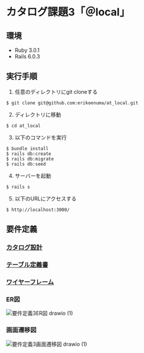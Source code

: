 # カタログ課題3「＠local」

## 環境
* Ruby 3.0.1
* Rails 6.0.3

## 実行手順
1. 任意のディレクトリにgit cloneする
```
$ git clone git@github.com:erikoenuma/at_local.git
```
2. ディレクトリに移動
```
$ cd at_local
```
3. 以下のコマンドを実行
```
$ bundle install
$ rails db:create
$ rails db:migrate
$ rails db:seed
```
4. サーバーを起動
```
$ rails s
```
5. 以下のURLにアクセスする
```
$ http://localhost:3000/
```

## 要件定義

### [カタログ設計](https://docs.google.com/spreadsheets/d/12or5W8oMzO0VejHyRHi-Zur1807vD2Y2TI8X0lFZS9s/edit?usp=sharing)
### [テーブル定義書](https://docs.google.com/spreadsheets/d/12or5W8oMzO0VejHyRHi-Zur1807vD2Y2TI8X0lFZS9s/edit?usp=sharing)
### [ワイヤーフレーム](https://viewer.diagrams.net/?tags=%7B%7D&highlight=0000ff&edit=_blank&layers=1&nav=1&title=%E8%A6%81%E4%BB%B6%E5%AE%9A%E7%BE%A93%E7%94%BB%E9%9D%A2%E9%81%B7%E7%A7%BB%E5%9B%B3#R7V1bd9s2tv41fJQWARIk8Cj60p7V5KyuSbpyOm%2BKLcdqbStjK00zv%2F4QFEGJ4CYJSbixQqerY9GkomhvfPv%2B7Si5ev77p9fl18f3m%2FvVU4Tj%2B7%2Bj5DrCGDFCyv%2FjV37srmCE8t2VL6%2Fr%2B%2Fqu%2FYUP6%2F%2Bu6otxffXb%2Bn711rpxu9k8bddf2xfvNi8vq7tt69ry9XXzvb6tfruHzVP7T%2F26%2FLLqXPhwt3zqXv20vt8%2B7q5SnO%2Bv%2F7xaf3kUfzLK2O43z0txc%2F1Hvz0u7zffDy4lN1Fy9brZbHc%2FPf99tXri3574XnbP3fb8tvlgr6uXrcoDf%2Fzv96%2F%2F%2Ff37ln39I716fHv%2Bc3OTzep3%2BWv59K3%2BC0c3SURxVMTVD0m0uK5%2FKK7qH1jzq6L%2BgS7ErxLxOG4%2FVV7JxVPih6K8%2BZbfQGn7z2r%2BdBwt0oObSURZRK%2FFU%2FUX%2Fbb9IYT19n39%2FLR8KV8VD5uX7Yf6N6h8ffe4frp%2Ft%2Fyx%2Bca%2FrLft8u5P8ap43Lyu%2F1vev3yqby5%2F%2FbqtdRFn%2FN3WT09Xm6fNa%2FXnJA8PD%2FjurvXkB%2F6O5W%2Fj8urr6q189lchGSRder%2F8u3Xju%2BXbtr5wt3l6Wn59W39uPvfz8vXL%2BqXYbLeb5%2Fqmt%2B3r5s%2FVwce5zz5nhH%2FMrkoI%2Ba5et6u%2FDy7VKvLTavO82r7%2BKG%2Bpf5vW2lqf1xki6e7C973246y%2B6fFQ88WNy%2FrEfWnee6%2BU5Q%2B1Xh6hoxjW0TiiV5VO0GjBops8Ymm0KDWJVr8iaiq1ex9xDxPav7gVjwvNpsn%2BV7LalV%2FttiOXl81ODw80p760fFp%2FeSlfPq0e%2BGNcNusScBb15e3mK3%2Bzr8u79cuXd9U91%2Bn%2Byr%2Fqr5xf2pTPPjxVoPK4vr9fvXCd2myX2%2BVOgbi2fN2sX7aVSEhR%2FltK7iqek4iUH%2FyqfI32r8t%2F%2Be2v26vNS%2Fl3Wa4rJVqV2vl9xTUUUK9BTBnXOWEUMjUVE%2Fdp17Csq2GyjJ%2FWlex2MhaWAJ0k4OdSVE%2BrvUQ%2FcoFfz1BH6klX6gkg4afl59XTr5u39Xa94e%2F%2FurtXkrwr4RKsJlxqSLbJMHoUi4jlFWjQ6ocAGhMBDaFDzkAjD6BhTLhU0SKYAo10CDR2J7o59YX4IWtDRFL5tWlUXEesfCqrECYO6OEFejBFr9YYerCAHsaEi7CibTAFH0QVPpIDn2PB3RHWQEPACNcYgYR%2BOAMJkQRzn545M8wu%2FeybSvlD5sZY5kakWoV%2FLCzKgfYmKaS94kb96tuTXdzhIOVaWKsdimjKdavUDK5k1RXGak2iRQBEI4AYK6tYf6IGViljgAipVPCbdMkXyNWA8jXlN6E%2Bg3foORWywavLBwEfnOMDkJOxjA9ArSDAgy7xAlkZu%2FAwmMvNuKfJPdMsYllE88rrRNGC8Culf1qkASb8gAkg%2BWIZJoD8XoAJXeKF0i92cWIs%2F4KqkDjjwSoTAQj3KwgPaBdExB2LABh%2BAAaUibGMGKFEbFK%2BQJOJXcQAinknFnwCYniBGJlq9ksDYixvv7x%2F%2Fvbu7v7h4fkXhLd3s0%2FLGQ71YZPypYoWQQNiwOIFDALgY%2BQRuz3wKJrcZkhp%2BgIUzHlOk8Ka5KLIc0o3VKjtWO%2FKxXEKhFi53eIO0MEQANA5AFJl1Rqo6YCaZAr%2FMJDzD46SLvFCJR1IvKYiKzxYAyYRva0MTZO8TaOi6iwobVAZX3E7VXUcFCVesIhdizAsAIdz4ICKPXaBIxR7DIoXKvZYBY6Rxn12VeFF5bNyJzjn3i2%2FwrhzQbMAE37ABFTssQsTodhjULxgsccqTgwWe0qcIBUYEB4Xl4EHbzu75T353PcokSM05HuCE2CNxypQoBTIxASk0CZgqMhjEylQOljl6Wa%2Fqo5nnuLKefNIEaDCF6iAijt2oYKEpIVJAUPVHbtQMZbdDAXhiWEGVOexG4f0VAzVNSnnMxG7TFiphby808mNuaq93C9X9MGf2kt2R1efH0B9Orr2klOp%2BALMJscQNhlTpBE3hubck9n7M0mYprEASc3xPov2BFIkc4gU4h2D4oWIT0CcMCXdQRdmePquAYUAHB4CB0R9YhU4EogfY3hEOHg5fns5CMVtN4cqKpmAuXOU7Ofle0J%2Bvv6fP%2FPZx%2BJfz%2By33357maGMdgS9uv%2ByEtItT97j5svmZfl0s79anudvL%2Fer%2B%2Fpb3N%2FzblNZG37xj9V2%2B6OW8vLbdsPluX0WOrD6e739v4Off%2Bfffnnid6%2BuhQirFz%2FEi5fyL9w8xF%2FsnsJEvN4%2FV70SDypChDhvb5tvr3eroRvrZHipx19WKu%2FIv9BB9XhdPS23679WLbWCZF09unh9Xf44uKFG0%2F07%2F8ov7LUOk7bSJexQbUZvr8f9em%2BPh24vf9h93L2KNn%2FvM6BxsBzRxbZgUfVb1MY8TccVT6AmULAfMxhSzw1pzCQKVYiNyJQlhZVrMBIImGQFk3Q0ZtrFpBSocZxLBBQQyDwCpajNBDRLUBeBmmu6U5agLy%2BS7xNy5eM5KzW95c6jdMyfr179unpdl1%2Fb6vU4J18ct1EnPxU8%2BGNOvnhHx05%2Bkrb1ccTJl2%2BvWR%2BMeu3iK%2B0t9wVOYAc2szFAZw0zQEBnzmbiriKFlLou8ULDDKAdMyXdwZ7kY7sCDpLsOzqK8k14h2J1ZdH80BBULA6S9RXHTSGmqWqUQWL2r3m8mbgK2OQcm6B5CbvYBGftT5n5DG68BTc%2BkVexQEOfdt34kJGXztK4s66akU%2F9yMgnx2Xk5dvrz2PWWR%2BjdwrOuguDqCPpbtkgBlIng%2BJ17qxr5XQKzvpFYZN7Z72HFSbZb0ukQkUZNCUfPHL9HnkuOTu568re8JhCNerIUIVWrCJV2MHNTbs5eIcy5T03AhCbrr%2BARLqRaHplQKG8LR1jlY28rn7YWbKdRu3qyVc1ITO3kRUPc6lybOEIpBJ8USBFpaanJFdUIGP7WwmUNVVRoMN1SAGA9ABQc5qVASjp%2BvEwAJkycqRnGx%2Bu2g8ONWHn0QfccdNAjCXgUW1Tp8aApydR1Kc4AW8M4M3RoZdzvMkBexXSQrrEC%2B2TtzkWlUPubBMyVVtaC5ENCiNPvoACwPhg2QmBpre7xVMF%2BsLge%2Bj3PdJTfQ%2BUGnM%2BoPRzV2GCz2EAXo6eqHTuc5CwD9qgeF37HKQnmS8GMIoSBW6Ez7GoErc3grUd8SRu8EK8gAnnXkgeKtYGxUtdhyY9ia4QmvgMCswiKDzOXn7%2B98tPdw9%2FfPyRX%2F9y%2F%2FaQk1ngtxXS7QhNWeC90kXIHiiA0oUmUyqqFt5QQqJFUo1sdnluAya41BpsERTADygC4JHws0txGvIVFvIVFJ3YSdKwtOhXGCAveqFmZPT0N4dLe4JBgxWByXQEC77%2FrftHymC0Az%2BryzmuqW6kHV6k1Sk%2FevsQdw1AfIOgh5vPuhtGqB%2BSNEtDg342NiYX9i%2B7DHGORy9g8MiyNwNU8oNx0iVe1bSWqbxHBg8mhojGIwhQdVDNpT4DWa1B8aomsYxBAFxe7y7vCeGq%2FXCVh50tf1IZDYy19mUKw11iM3KzNLmenAF9TfFUyKsbsjjTq8lnweIYFK%2Frmnw%2BODoVim1%2BgoLNCjycSEuSjlQ9TaSZ5sAQ0hvPwNXGepQDQ7yj61SdRGqRtnJvo7fb4MCgPYR1fW5P6Et14TgTaXVQlisaPYQ0THMub7%2B8f%2F727u7%2B4eH5F4S3d7NPy9lkygCm0UucoFH0olgRvcQ7ukYvqRe67nDuRS%2Fpdswi8%2BiFAfTKeLTPQ3rC6Xv2dYEbgV4L8UMRnDCNThhVh7VjIzNT0T8NE1oGxUsUB8Y1RGagiQoO9tEmKnVmos47x4MNr6RiLVlUHioTBG4hBncO%2F5miE6sjBgcBAvAeAvrrki51jP6DTOyUF3%2BKq4Ps%2FY7aqKgqQllF9rDrL7kOaOEHWjCLaAF%2FZIgFgnH9oTv6mbgqLVYaxVMlFSFNGWZw1VpUc1khVWKBtkhsNRYta0RVcVCuIVeyzh7wj8%2Ff%2F3P77q8P9NPH3wr0rmg2c07JE53Hcdr2RmOajLij52wtEafr0EeFv0xlH5Xo9lG19GumrTUk4%2F2aRFK%2F89Iog19pcJ8dGkRhXbysa8NqE5opDYrXdV2bQp1USYsSlNPuEQ4NiziAgh%2Bg4HyynAINVQEUdInX9WS5WEkKg0I34gmg4AMo2JwsBz8yikOqzaB8bc6W98h3MNuWR0VeUWWWEURRNWIHXPABF9xPl1MWYECfOFPXIcMgPVVohfUUBYAFO3bbMBhkPQYy693gM2TWbRBzEzm1DuwDhwHH1CLBRnenlFqPjDR5iEM02uTBVBPo4h1dJ9DP7KLGkpYZ6ENkgwn0LCqBvlgc7BEIhk%2B%2F4WNHV5SdD4Yx0hFq8H5PlabrfDkbzJcH59dPDFDOlxvzfaEB5G57UmU6uCKl3JLwFEpweS24vFgQxgh1EQkLZ0uw2GCMfTie3iBHz2LHXYNbQQMUGYGiXFnZfHFHUNyzYK0vDu%2FmdQMo2YjDMykOz2Oq6PuYi8PDsIV8ikYDcRSrRuLNe7oOxc%2FrZbMx0Nx8qSEWd2f89pZkStYvROMa5ek6HEdxiMeniAPOA3IkSG6lofIyIl9UrU0sq5fClt%2FYbnJocc1Z5ILza4MJA7UDckoVS1BaFrTBixUGgaaMlG65ynB9ueLMBEAqpwrEGQtgZHv7Qn3WvXBKYN0K3bQm5evcSUGDDOcVaSlHga71CZBhxX9pfIHpNOA3zaABM4wI2HULPkI92%2BjFYI7MbByAwQtgcL7eLbDQmnQlnO93g%2BrIVTi6W5HCckFSvaNC63EpFjct%2F2Noy3QAFfcBivsOfgSGv13tCoz7btgwTkyX4FhDugQuFYoJUf9LhcqHVJXAGIl4XnMdD1jcJbFISIXfnsVdZ7fmjtQDCfipzNYDoRRKq2EG8%2FxtbbVEw0whrFYhWJBrOuQQdFvwrb1e8QCzIQcqDJPytZing8U70lPAiqoAVDk7dcgdgMJHoPAgOxfCcJMCtpidg5FiMs5tXx9cTHFkjubtGF%2B5brUe745Dvqz7aAdbovuh3x2W7s9tuMOD64pybrWKRTuAL6om8ZRP3DLROsNCYtkXm%2Bae3UW8c7BpRgTsnt5FrPboo31axBGjda8LvQmg4T9oeJA4hlhHA2rok7BFNhjYFe5y%2B0zOFU79cIVxMnVXOPPQFcaDzVehQ9xX06XMV2TOdAE1z2C69ElYdb2hKdMl6lRTMl3zOG4SN76ZLzJ188V8NF%2BDfYDNtHbKydIWKJgvX8wXtWi%2BYMecTg7d4jljua%2FoFjtGty4cJW04SuL2O2jr%2FpBQL3GKknC3kaBm80HZc1Vtb2v68cQEqlSACKtuVG%2FW1Xuy8bH55LL1Q3W%2Fa4n%2B%2B9W%2FxQGT0i6cW7jqP4yjS%2Bo%2FJBjNpUOPMsUWRKLB%2FvXoziCHUtP1HJqdTXpO%2BHiCJNXeVWOKk0AZo26XvC%2B9zpeFNRTRk7FG9pA0qkxPlIYFBRsWraXlD1m7%2FTSp2a790KbL6pwHLFeCFbUJEXPq1EM2oK5OB70eYSuHBTuXeL3Yr%2BczB9oBkwJ2TjuQjJOILgQM1P3MhwCTdeAkYIZjzHBPm5QCPUIBM7QJWFB3usOMwcbRo1yQsFHYUxRRXZWuA0XA0kTjpwcQMSHfZvrEVWF9rJG0l2q6wYWcUxTwcmZeZedC1OILdjRNMc7AA3UJXC2WekQ556i65iyex3FTx6wLm7nRARwh2fHikLD4CsWh%2Bj1NFzZn3aSMWmlTW9NF2rPoVN358YU0%2F8KSwzL1QMNFMGoKjRFhsMk3SGvjzE%2BVK9b19jcFUBLv6bqXLGlr3tj6Oul2jCVFM9FKJr7UI%2Bbbg8ul2%2BVK1UHNm4JoChREQ7ymTcCqne7Gkj5jxBdhRMJLYFAte5vLBhPIT%2Fa3U%2BLSattYCqNwlqrWtqkGYwL6wxhPcIfUPEbS1AXv8jUYvhNlT1kYj3FPmXjiKYvGdNXtUu3brWyXEl%2FqAGE7533K%2BdA7u%2B3YQdw2f4noUU32HHRFs8aRBXtqxJ6S4x1t1eqqMUebBEfbpICdd2SQQUc7tGp5Cgzu2y5IYJ40KWDnbRcEavgkfJEUrZZKsWrCJcCAUxiw2TcBxk6BSsekeG22TYDiHSQqoXzAu7iuoo8Fp%2BIKzoEfqGC1IwLUm0BTYlS%2ByiVkQ%2BIdJIAgPAWxoHXWlTclhCjCV6AgivbFGFD0zAMgMSh9ezA6zepflTrEyUUo1yGeyM%2BiRR6aWSIb%2BftUamZRXusi4lX9zSyh%2Bx8S7eBh017nN2VnUE%2FTW9g4aMSsaFIa1zYF3KO%2BW4edHxCMBxPiwoQwJrWZoVi1AJyaghkscMb%2FArDioRVH4LBYC9%2BonV2np2Yq7wWTZKmLGUpyUNJWaXb09vpT6arkDn7jQ%2BNskr1q6rfBuGk2bsdv07XZ%2Bgh%2F5JByNShei42PPaaoK01PTdEhR2LW4kicxfMsY5GWZqQzzRtAAGvTDp5rv3J8nP0iFuzXYPIv41PV7KqOyYLZ8sVs2WzMBbeEu52R1MNsPRunxBxANQlajhCzInq5BitUr25WRitmAa0CoZBBVLG49BD%2BxL2kZPL65GB5XOmI8pY4U5YH4s68UAjoSE1Z4gMtKvYa1WDxQtnexh%2Bt8rk7YmaWi1oi4lQeShnh4LweDSEmdAy7bnODlie3VpVmEfVoquyySgooQSo1hQTM0plK00GEQxdqdcaPv5bCNCRfc2m6IaMTxpOtuKJaKtMgKpgyIwIDAiiYEC80E2MVFBQqe2LYciHmMAtx4OWINeCFc7zIVb0IY3gRZqwMihcanrGKF2Ojl2kFAc2oVbPcPOej3sWiijeQAJeAF87xAsWKFsgcYOQh321SwNBgjVXIyHsy3oLHdhFHjNa5LXoTMMN%2FzEgUrZBBzAiQYVC%2B0IiNVcgYQYywrddLWMgULY0xUmto4VOABW3yZfYymLB4R9q4AvOql7DAnKcwaRcGvG%2FkipI2z30aGexNFUvOx3pThYjGu7vqdzQ%2Bo0Gl%2FixD27sz6Y9BI21j8v2ppMQG2sbARb1d8psuA0ZgEbUwQhajOZZoRJnyFJk8eaQPGQf3VAWGxgkYZHx8SRHI%2BFkdB0pCn4FB8VqkZ4SlG%2FoMJggKNskZYbXBARTMidciNWNPn0E29RDshP09g8IbDbZEE%2FhosIW1B1vnneTBnpKUBx9MWAIW0jSeGADntJxNq9uEVhIeDNf93sIEVYQAFhTAZ0p5vaD%2B%2FQTngQGclVDZbeLH6r9Ly1N0tp0Q7DxNMbxOO4QUNixKMr08QxryDAbF6zrPgAUqTCmkmHem8%2FP4jPl8ZbGOOhhib9posCG%2BdU%2F8i74dwwM1YVTltIOx8MpY2Mw%2FrbMH%2FOPz9%2F%2FcvvvrA%2F308bcCvSsgfuhgK3RJ12L6CRTuYNc645BQVDOxtAxLbgIk%2BAEJzjMSKRR2QBV1PyaoLy1SzTt7OVWZvc1FqgQIOUKkahdpmmM7nUgV2gAcvA9d4nUdqQ7vQQ2bRvwEBecV8bDG1KR4XVfEh5eYEt4vxzmgGE9WLNIACn6AgvOYBFphCsQkoXrmhNUJk25Qorr4zGBQMjhOB3b5BqjRDDXNuZ1QUBKGbA2K13lQ0rPGLmQqfAYF90EJkBMNoKBLvK6DEiyclSnV1CMjbbpCeKOVczHqN1o5F%2B%2FoSeU8G0lVh8r5NEyC85A0g1owVDYqh5DUwvpbgegiHlVeq4LE1LwBJtoJDoPIi1XiOYqzEVNzTueWOFXj9gcr2h%2Fxjp7ti0qTQ4Uavb3uRt7rn4FRevGVgqYRF4FxyIjpy9TBzZcUSRZKNAbF6zpFgsUmpgnZqXjOaLPGUCw2TPwwVKrkMQJ%2BPTNU%2BZGrwiws5s2GioiloQrTlZ5YKud5uyz0NxsUr%2FO8HXI6O3uqpWLt6VlvIqps2hEV%2FxqPslQWllpmQzVobqmCqfLEVLnPJ4a6s0HxNm0mrmxVFgrPE0QFcI2AXVgIlWeT8lVtUzMFC%2FlIObI8BnwVBOF7UNkiwIInsACtCrAKC3nPAHhDT4r3%2B7QXWa0ThSAsLY1NmN9zU5iUgpCk4W4eLUwKU6Rfl3rqPuq6FKZ6rAJWfjRgOS8Z5aFkZFC8rktG%2BeBUz1FQEkaA%2FEQQm6l8cA1KoLUyKV6LqXx4yc0g111yQK6PRVvmIaZkHWck4IVbvHCeT6UBLwyK13k%2BNe%2FZiqXuaYTOXCcENkgKgGNovxqoScbi38FB0ZCat2JgpjcoGhY4mxSv65AWi5G%2FCfWWdLr1OdEqSSNzzSW56rhYXstptLlEgLEn42L5SNk2LN%2F00TY47zukkNqUDicRRJu4ynGVjsWN2BWH%2BIbCUpEWabUnpKrKLHBwSm04pSiVvFIcq%2BZDTDmlNJD%2FOwceOj3yfxayHgbF69opZSO076FbxEdQcO6NiFzshEKZ5sXJ9BZA2zu4Ogp3AxPwPlF%2F8iQwYSTItFdWwApBWKapXzKdXsrBnkyBMUr4PGtPIJw0nZKwdkQxS%2FND%2FRi9v327mekUJKyQ%2Fwp3ht7kzhTnLDBAMboA4SRGDmvndFEqV53a77BTjvohSXBaDlo3CvNUli48MNUTKpapmNYWFOcSGKupy7E2AsVJ%2B8%2Bpx5X7bETn%2FpkVI5EE3e3XXaaqu365miiefExoTqhENXzQvhTwNFdTmimYoWFuKfn%2BJLYwCY3iELCOa9KoyomlKt7AyPQ47exJlajmIYhvxsEpA1R8klTnKaaHkj1cOnte54OquMUc1bi4zUQ9x7ufHU7CYcPRfYDEgw9QUR6F7zdlaabIChPHtI1LKNG0IVkZrVTdHuJbomSCadNS3jIL0B6%2BLMlbNezO%2FKp8IOQ0MXaidUpoqzMP2ZV1rpo9FzbMG1k7TZydKGuy77nUL%2BtxEWp3Jk%2FzLnIpiZZQNOxdyA%2BkbJh6EpEEDT1gyL1AIR82YCtUgSbzzIlATvNhpxqVPG9LNsWaur2VDYtq4iI3k7s%2FmjQQyZWgMSJ2%2BQHRKtqLSpSSoQfaqNR9nMXSB2SWa1UYmGvhDe5X%2B3YxYBQ33Y%2FYyeeobiA7UPtje8nuSr3kytrff%2Fj9cb1dffi6rJT1%2B%2Bvya%2Bt0Duq4epswJlL9BeHu7BoFOrvkcqM%2B2BJlBbkjcExGvFmQRrQbKf9zhJXitrCgFSCWhTWZxMTpBkEEZ8ZrtERq2W9eay7SphL%2BZ9mwGyvfLxif%2Br1Y%2BS%2BS2kiSJZNJmnini75pEMmPUKDRpxPbvTEQsUttsGi7T30329%2B4Ihnveqf5vt%2F9H2vLSC65lLFrU5b28w%2F2CE2S1T%2FfAWEYPpYOheY0mXZS5mIWAzPNJNNEmK9uSIBtl%2BCdYnucafenjETKL2b%2FD26pGrWO4U7bAE5N07ZyJ8ZSYgzYqwDrjvZNqSeWhZO8pU2I0JFEbPeJka1BDA8%2FYMjpTSfj9DpI3TYN56OK2rSE%2BpK8JVNM3uZUSt4yarkq2HRvjUOT9uztmQJ32kx4osCZnK3nTbhWBc5UqzO%2BmCLUsRNkpEWp80Q2lq%2BPcw1PYAvWi0yw13KexUxCuSyxq%2FRUFeSYZyVJMsUuTJZJfU0OrJoyyvlm1SDWIMLrNnz5chYxErGuTvxjEiYoRTLaJ92UCbGaMhEscBcrklgSSQ6UPO2KJIPyxRUhEosr%2FvhFxHpZTP4BIomlSXGUA9lgyyLBly0SJJ8S4v6UQI0BlwNcuVRDmyHnpgTaRXxJEskkiSTuYcujgCpX5XhtedfGkoEJwNdqcyb%2F6ExBIrdmtWZax%2B%2BfYRtdF9A2xwvCgN5v3R0GgAsYL0kiuN1akCWuBQJsCpvkZkOcRZfFoSu5XKyrSTDtoSkKXQTuCCGcIrM80jdV98nuh6AvHuhLTWbjUl888gd940QR%2FaKjBP7NqfMlq5o7TaN7LlVg5nvYLHsjVThXHrDdC2wnmeRVCmpTd%2BAurE2AAaDyqbqdBekf4ztTqpMhybQvVaRKP4SQH%2B0eqZQizPFwEke%2Bn9FE0qjBwQdp0JJlUkxrummWTrBrzZruKiuv%2Fo7rMxFpekEEb7JHtC3amNlu20Cq%2FEMIedaowwIjxIC0lMUqOvdcWyGJ5CzPhlsO5fuRiJXMlhLCAoghXVLltkKJJ66PNCyWs%2BF1AfL95d%2FDRv2KTc%2B4WVS6RLXTtBmf9MaCTbHV1NL8VjM2ORkwyTBugwNmKLIADk7pLXxXItWmZFNK1NWSBM3bWTqUGlp0kMsuUlJraJ956zyA2fBMBqDyFuxhk8K81O6BTi%2Bq8%2F4BLKYYL7QXNZMy76j5%2Bt1JZPIFOJNOo2pd1dLuG5mNCDHLXAJY0DlLB7hIKmqRatM69aeyl8TRJVX2qAz4TOR3xip75vAFTaaypwQTPfykijDRHB9PQkuMppenmgH07DG1zDmDgQII%2BA1nfrCcyeW0MpoYTmF1HsB1%2F5VZl10Y3GlFqe3tEKjUT2ZMHWEtUx0IQPq3Yp0HQCIynJLAD4VdolGWmSOKAL800RU%2FLm3PFlI1S9T9NzdnxAz690XBEM0E0Y%2BAaJJK76ErQSS5lThHwwRSnQfEJzNrPPAE6x9zD%2FjzCFAZAb9hzzahYTyZwsjpYC%2ByQabRJE%2FkQ247tYAnQ8BtNhMFqwFQ5oJv9KvBv8ks%2BH9G91O8JSinURuVUWKu42oQa0cFbmlJuzwhjvM8mWfJ%2Fn%2FEiO9B5Tg0p604VOGBzELDD06cdpmdGLh2yXsxyi2ruaKWZ2ac6qM7gWTPlo7Q0XUeSJCFtfA4cRponaiOfCi1ZU9ZZhl0xcqycSvrmZGdjCN8IG7UIR8k1LK4VbO4nok7nZ5PJThUtDbzgN9OCpzhnrjXrz4%2FDK5tuKB%2BlWZhV5M2ct4dIboLL1ckdC6tN9mPYrmTCsRCcjldRJTkUm8gFqzIDmUCUdpdkExSNJfIehI%2BtuVYKJPJiJ%2FhxOk24n3VFsk4NRuEdFdbaCfRQg%2Ffb%2FwB8cnMhpjpZBoHT9ctrL1aDosQoRjLkE4Zm7ODf4woW2ngkaQ8Iyt3gSdiK%2Bo2vfmFNhuk0eqAKkWE%2FvaP09QOy65%2Bjke2GHWfGNrcrE%2FtpteQJKmdOa0TccDk6sbkwgPtTlLaOUk5JpcdPqCmE3dftnIdPExwo03FlZEd4h%2FvzzNYuh1ushwFxhzb8S%2FlA5%2BkKJ9niLIEJRnKYsEfp3s7tzQoiIU5VWVrSERTiFkj73aXz6mNY6hdvEXlFXPLmwbVd1zP%2FeKEwWR6wYSJYehBWY0L1bPyCbh65oK8OpTIOYQEOc9AivmXSZ00W6XKXDVs9%2B6o4Yv21mnePWnUdQSVX7ZMkEy6NHO9UwiDyxIuSSJSS3nuXCBTdPtsGSNx4zjNsPag9TypTpFluIzVpOa3mJgb%2B%2BlZd6Qob%2BxZ9pZOhtDzjMOoP2LuqauQNJ5niCQ03f2XtiCbVybbb6mr8EjyTm5ouLG%2F%2BwSyUgFySwRtSd0uT9tGmirMa9s6e8A%2FPn%2F%2Fz%2B27vz7QTx9%2FK9C7YjZBU9Y2Ywa5mFJl2lj9Y%2B%2Bnpb%2FlkSlR5FGlzMfZEGe%2BLp2D4kbCs2U0q35IotLDuqFRcRsV13XcsgiMTlYYnZoO6EaFgEqtMUYnUF0m433ZhygMTLMNHTn7HjVsdKY4u2ggLAa%2FHMDowG2oznbvgB87A0C92spZ0HoZ50Js5WzWcy4qLC%2FBvqio%2FHh66sYVzOOLgvk9D6jA%2BVQV55sSj3YVymEViiN6VacxC7HqlRbiV9f1Fdasg70V2rUQW2CT%2Fa96kp%2FHZjyfVg9bIN%2B55VBUvH1d3q1fvryr7rlO91f%2BVX%2BL%2FNKmfPbhafO9fPm4vr9fvVQQt11ulzut4CpQ%2B3vlByVF%2BW8pjCsOWKT84Ffla7R%2FXf7Lb3%2FdXm1eyr%2FLcl1pxqpUue8rrnaAzgye4nFFahom1LQGY0NKAyz%2Bk2X8tK5kt5Pxp%2FqDopME3CS0a4l%2BrGzPDHWknnSlngASflp%2BXj39unlbb9cb%2Fv6vu3slybsSruiRGxOuKUAQwXkfIpQnoFhUJfebiC0CIniBCJkqIqSmtAZgDA6QoEm6Yp%2BZK0gQNdcpRYNzxhqSk92TKBuLCRVrL0NCHY00ENANMvSGnkQaCNr121iFbtooWAUPrAJTdCXMWYUpEtTYyjkIR8tB0gFOTLMOoafi8KuuKhxySyN%2Fmr60jYzBNRXK43%2FUjL4cXY5LJH1Kk5GhU%2FkB3XMBsHPTdVQn59zwiRhqeSyAqTLwEO07Rc9zZqdX2uBc81kbZ2LL0qbAsJMlaZ8GPpk8lTQylNR5IGE2qrI96dfSQRa%2BcxELBzk9SOWHfL35fD3OpNZWlLouy06QPfl8foTBkzNehfUDkLCkS%2BkwE4J8e%2F15zIKRUxYEHUX%2F3Jz3nbnTN1XEWN5%2Bef%2F87d3d%2FcPD8y8Ib%2B9mn5ZgiZhyE1JcVekaEi1IMCc2zAmTHIwsV630aEjPgLoRar82c3qDx9PL2i%2F4iUOhx5xwLdZ%2BwQ%2BMurL03QM4370cEt2hWwDeB%2BTkht7PE6dgrJgjeQdVbzBjwRT4ZQqUi%2F6mTMEU0%2FUmyjtDztVowkwMNnoCDWLL7YRMgJESjCragzJlfsWA6MJH1LHE6ptlrIOcpmbUYYFAPHiXRGIjNULnMXIsEChNcjkCSSV5oCTrRiJ2BQLlJgiHrAWr01ULyn1V7ocSn2smlzXKRjuaBFDmGKuZwKo0vZqJvbQ2SlQjWOSZTzPBYsWBa%2Fp7dJC6MCBVoFw%2FBakCyUTvpdo%2Bq%2BaCD9GMN16BckblAn%2FuKQ6e4hZxDzpcY2eHXpiq4rJQC8f1bZKztuHPid7mPfgv35PJRDym5Q7frUhg4ogykcksXcCUj7%2BWrknpQS6yaJEH79CGd4ikQJwBq99A51CkOvWDUyhnKSeom8OmXqxUFK%2Bpepb484EB%2BeJgHD4UMVzqSJe82NiQCqwkCFCSjGcMFhVDAssimleGgtVphCKtMgzBYlhompHSCUgVUoylE5KunD0NUU4PNRIg1Bg8O56EGskEQw1r4SPABDoI4b7I9BKYGS2tt0QkYfMkzjOGd%2F9NW%2BhqkZkRUXz4hg6YGWFlm8yOmDPAXfue%2Bz4RyiM49tQraSuLN%2Bo1wVLEPElTKReWUmO5MDChmXYt1yBJgevZswS1c2E4w5l55UqhOCaUTP0PcVAbihJohYLdGCedTIxj1I%2BGt%2FQAaDR4Hj3xo9PpzT3H87S9%2Fg7NY2Ju8Bk22aqVVN%2FEPZm9nqfLJtVe6Owx6DEm8%2BTgn%2FZaKMoMubUxlcslIwQa8gPik%2BnyOx5nLz%2F%2F%2B%2BWnu4c%2FPv7Ir3%2B5f3vIyYyAbkeXWdyL9CnOpuZbdBwJ4Kz0F9xyqR%2Br2RE7mm7PzgcmUF0mg0tndmNJoDSKcOCXBXCs9J9BC6YG%2FpATpAdsidSePJWXW%2Bwy2bYjVxktUIyGLU7nAZRZsDhuZ1RO7SgiaRtH2Dmu7LHaCGuZyDuP4ktuxK8ieTyPD%2F7BsvIZo5%2BD1Wp62TlO%2FNVuKi0vsDPSc3qsFlBqghVwd6czwwU0%2F9xUPinvHsv4yEcz%2Frq4gZoCQn7MvA%2Fb2Y7T4MLo1oRUQ2MRqDnTYURWONaDZ2P0sBuKueWZPXkBhqYYG0s1qrTFszR6O9Lb4zrwBfdN65dh9i0Hqrq1FYkrmeh6rZCMN7vS%2Bp7iVkBaEUb7tXTFjcDbwPk6u3MSY1MIh7taJ0v5QhpjDYhX7C600BgLS3eKxQCWyaS3fJDbjKt7pk0EakQGjee5Ri%2FHxxk9IumfCaMHTcg3Ro%2FxAja3Uay6goKJm6CJy1RNnIbGb1jHyORAkDNBYwkEz9hqcjoETgTZUDxCsyrfzyLz0AZwTQTPSheqCLJMZ55VD3HFaJBGOBlPMEqOjRJTdMyNGSVoZC2ggy7xImRvlRoMD1DK%2BTCZQ6oEcwMYTcq5O7Dc4ER1hQamXt%2BwBGFFW2TOw51MRUvBH1WtPmEzxUqGZVeRqJUnj%2FVh5T%2BoBK1U0gQDXqmY5PNfVVrFz1hOCSXnbMbRo39AiASvOzu3x%2BM8R2OKu%2FmYzMsSJ7ljcYt54PGIuMdamI2ImbxIBCetWZTxB1C7ibTbA1S%2FYd8Dx%2BJV%2BfJ1s9ke3v66%2FPr4fnO%2F4nf8Pw%3D%3D)
### ER図
![要件定義3ER図 drawio (1)](https://user-images.githubusercontent.com/75299872/177898327-0a35161a-8f8c-42c5-80b1-8f947b2aeab4.png)


### 画面遷移図
![要件定義3画面遷移図 drawio (1)](https://user-images.githubusercontent.com/75299872/177898340-6b9e7857-4dd8-48c2-b874-b58e7a5dbb31.png)


